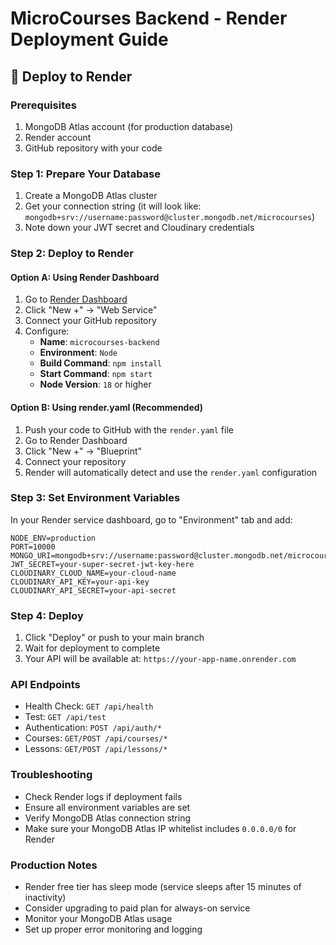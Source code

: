 # MicroCourses Backend - Render Deployment Guide

## 🚀 Deploy to Render

### Prerequisites
1. MongoDB Atlas account (for production database)
2. Render account
3. GitHub repository with your code

### Step 1: Prepare Your Database
1. Create a MongoDB Atlas cluster
2. Get your connection string (it will look like: `mongodb+srv://username:password@cluster.mongodb.net/microcourses`)
3. Note down your JWT secret and Cloudinary credentials

### Step 2: Deploy to Render

#### Option A: Using Render Dashboard
1. Go to [Render Dashboard](https://dashboard.render.com)
2. Click "New +" → "Web Service"
3. Connect your GitHub repository
4. Configure:
   - **Name**: `microcourses-backend`
   - **Environment**: `Node`
   - **Build Command**: `npm install`
   - **Start Command**: `npm start`
   - **Node Version**: `18` or higher

#### Option B: Using render.yaml (Recommended)
1. Push your code to GitHub with the `render.yaml` file
2. Go to Render Dashboard
3. Click "New +" → "Blueprint"
4. Connect your repository
5. Render will automatically detect and use the `render.yaml` configuration

### Step 3: Set Environment Variables
In your Render service dashboard, go to "Environment" tab and add:

```
NODE_ENV=production
PORT=10000
MONGO_URI=mongodb+srv://username:password@cluster.mongodb.net/microcourses
JWT_SECRET=your-super-secret-jwt-key-here
CLOUDINARY_CLOUD_NAME=your-cloud-name
CLOUDINARY_API_KEY=your-api-key
CLOUDINARY_API_SECRET=your-api-secret
```

### Step 4: Deploy
1. Click "Deploy" or push to your main branch
2. Wait for deployment to complete
3. Your API will be available at: `https://your-app-name.onrender.com`

### API Endpoints
- Health Check: `GET /api/health`
- Test: `GET /api/test`
- Authentication: `POST /api/auth/*`
- Courses: `GET/POST /api/courses/*`
- Lessons: `GET/POST /api/lessons/*`

### Troubleshooting
- Check Render logs if deployment fails
- Ensure all environment variables are set
- Verify MongoDB Atlas connection string
- Make sure your MongoDB Atlas IP whitelist includes `0.0.0.0/0` for Render

### Production Notes
- Render free tier has sleep mode (service sleeps after 15 minutes of inactivity)
- Consider upgrading to paid plan for always-on service
- Monitor your MongoDB Atlas usage
- Set up proper error monitoring and logging
